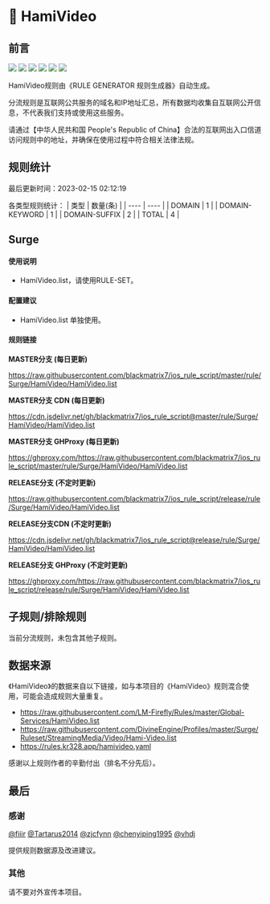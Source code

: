 # 🧸 HamiVideo

## 前言

![](https://shields.io/badge/-移除重复规则-ff69b4) ![](https://shields.io/badge/-DOMAIN与DOMAIN--SUFFIX合并-green) ![](https://shields.io/badge/-DOMAIN--SUFFIX间合并-critical) ![](https://shields.io/badge/-DOMAIN与DOMAIN--KEYWORD合并-9cf) ![](https://shields.io/badge/-DOMAIN--SUFFIX与DOMAIN--KEYWORD合并-blue) ![](https://shields.io/badge/-IP--CIDR(6)合并-blueviolet) 

HamiVideo规则由《RULE GENERATOR 规则生成器》自动生成。

分流规则是互联网公共服务的域名和IP地址汇总，所有数据均收集自互联网公开信息，不代表我们支持或使用这些服务。

请通过【中华人民共和国 People's Republic of China】合法的互联网出入口信道访问规则中的地址，并确保在使用过程中符合相关法律法规。

## 规则统计

最后更新时间：2023-02-15 02:12:19

各类型规则统计：
| 类型 | 数量(条)  | 
| ---- | ----  |
| DOMAIN | 1  | 
| DOMAIN-KEYWORD | 1  | 
| DOMAIN-SUFFIX | 2  | 
| TOTAL | 4  | 


## Surge 

#### 使用说明
- HamiVideo.list，请使用RULE-SET。

#### 配置建议
- HamiVideo.list 单独使用。

#### 规则链接
**MASTER分支 (每日更新)**

https://raw.githubusercontent.com/blackmatrix7/ios_rule_script/master/rule/Surge/HamiVideo/HamiVideo.list

**MASTER分支 CDN (每日更新)**

https://cdn.jsdelivr.net/gh/blackmatrix7/ios_rule_script@master/rule/Surge/HamiVideo/HamiVideo.list

**MASTER分支 GHProxy (每日更新)**

https://ghproxy.com/https://raw.githubusercontent.com/blackmatrix7/ios_rule_script/master/rule/Surge/HamiVideo/HamiVideo.list

**RELEASE分支 (不定时更新)**

https://raw.githubusercontent.com/blackmatrix7/ios_rule_script/release/rule/Surge/HamiVideo/HamiVideo.list

**RELEASE分支CDN (不定时更新)**

https://cdn.jsdelivr.net/gh/blackmatrix7/ios_rule_script@release/rule/Surge/HamiVideo/HamiVideo.list

**RELEASE分支 GHProxy (不定时更新)**

https://ghproxy.com/https://raw.githubusercontent.com/blackmatrix7/ios_rule_script/release/rule/Surge/HamiVideo/HamiVideo.list

## 子规则/排除规则


当前分流规则，未包含其他子规则。

## 数据来源

《HamiVideo》的数据来自以下链接，如与本项目的《HamiVideo》规则混合使用，可能会造成规则大量重复。

- https://raw.githubusercontent.com/LM-Firefly/Rules/master/Global-Services/HamiVideo.list
- https://raw.githubusercontent.com/DivineEngine/Profiles/master/Surge/Ruleset/StreamingMedia/Video/Hami-Video.list
- https://rules.kr328.app/hamivideo.yaml


感谢以上规则作者的辛勤付出（排名不分先后）。

## 最后

### 感谢

[@fiiir](https://github.com/fiiir) [@Tartarus2014](https://github.com/Tartarus2014) [@zjcfynn](https://github.com/zjcfynn) [@chenyiping1995](https://github.com/chenyiping1995) [@vhdj](https://github.com/vhdj)

提供规则数据源及改进建议。

### 其他

请不要对外宣传本项目。